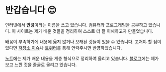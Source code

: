 # 반갑습니다 😊

인터넷에서 **안녕**이라는 이름을 쓰고 있습니다.
컴퓨터와 프로그래밍을 공부하고 있습니다. 이 사이트는 제가 배운 것들을
정리하여 스스로 더 잘 이해하고자 만들었습니다.

배움이 부족하기에 내용에 옳지 않거나 오래된 것들이 있을 수 있습니다.
고쳐야 할 점이 있다면 [저장소 이슈]나 [트위터]를 통해 연락주시면 반영하겠습니다.

[저장소 이슈]: https://github.com/nyeong/hanassig/issues "nyeong/hanassig"
[트위터]: https://planet.moe/@annyeong "@annyeong"

[노트]에는 제가 배운 내용을 계층 형식으로 정리하여 올리고 있습니다.
[블로그]에는 제가 보고 느낀 것을 줄글로 올리고 있습니다.

[노트]: /notes
[블로그]: /blog
